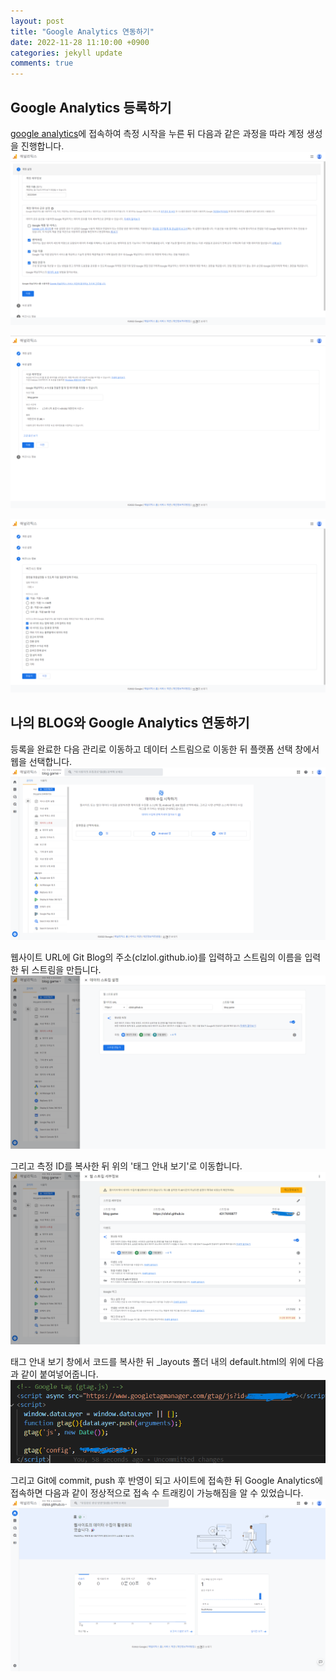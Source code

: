 ```yaml
---
layout: post
title: "Google Analytics 연동하기"
date: 2022-11-28 11:10:00 +0900
categories: jekyll update
comments: true
---
```


## Google Analytics 등록하기
[google analytics](https://analytics.google.com/analytics/web/#/)에 접속하여 측정 시작을 누른 뒤 다음과 같은 과정을 따라 계정 생성을 진행합니다.
![2](\images\2.png)

![2-1](\images\2-1.png)

![2-2](\images\2-2.png)


## 나의 BLOG와 Google Analytics 연동하기
등록을 완료한 다음 관리로 이동하고 데이터 스트림으로 이동한 뒤 플랫폼 선택 창에서 웹을 선택합니다.
![3](\images\3.png)


웹사이트 URL에 Git Blog의 주소(clzlol.github.io)를 입력하고 스트림의 이름을 입력한 뒤 스트림을 만듭니다.
![4](\images\4.png)


그리고 측정 ID를 복사한 뒤 위의 '태그 안내 보기'로 이동합니다.
![5](\images\5.png)


태그 안내 보기 창에서 코드를 복사한 뒤 _layouts 폴더 내의 default.html의 <body> 위에 다음과 같이 붙여넣어줍니다.
![8](\images\8.png)


그리고 Git에 commit, push 후 반영이 되고 사이트에 접속한 뒤 Google Analytics에 접속하면 다음과 같이 정상적으로 접속 수 트래킹이 가능해짐을 알 수 있었습니다.
![9](\images\9.png)
